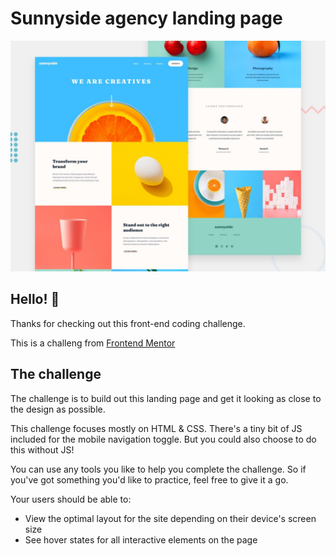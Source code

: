 # Sunnyside agency landing page

![Design preview for the Sunnyside agency landing page coding challenge](./design/desktop-preview.jpg)

## Hello! 👋

Thanks for checking out this front-end coding challenge.

This is a challeng from [Frontend Mentor](https://www.frontendmentor.io)

## The challenge

The challenge is to build out this landing page and get it looking as close to the design as possible.

This challenge focuses mostly on HTML & CSS. There's a tiny bit of JS included for the mobile navigation toggle. But you could also choose to do this without JS!

You can use any tools you like to help you complete the challenge. So if you've got something you'd like to practice, feel free to give it a go.

Your users should be able to:

- View the optimal layout for the site depending on their device's screen size
- See hover states for all interactive elements on the page
